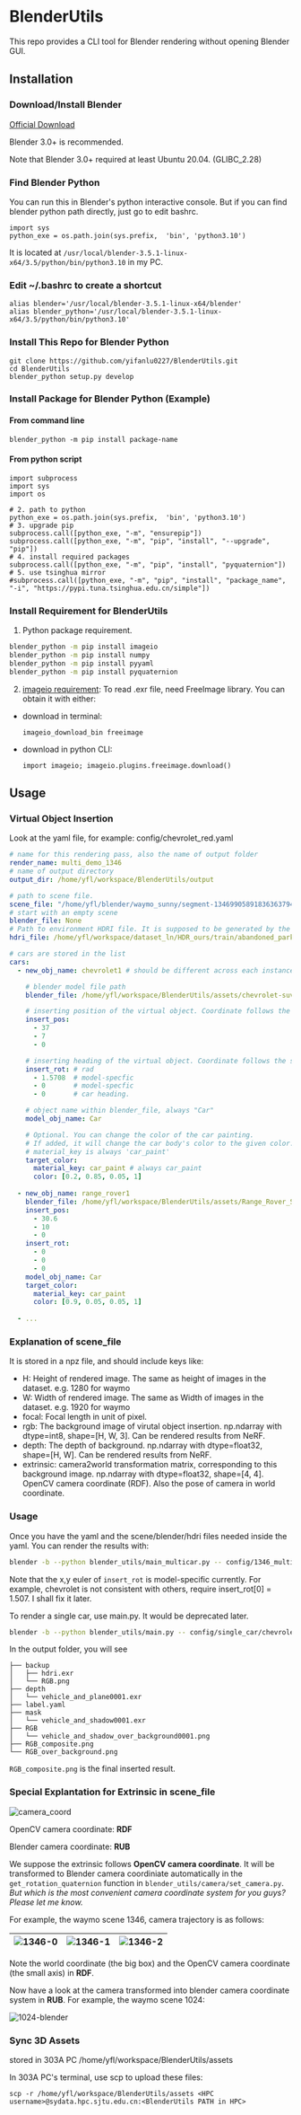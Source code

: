 # BlenderUtils
This repo provides a CLI tool for Blender rendering without opening Blender GUI.

## Installation

### Download/Install Blender
[Official Download](https://www.blender.org/download/)

Blender 3.0+ is recommended. 

Note that Blender 3.0+ required at least Ubuntu 20.04. (GLIBC_2.28)


### Find Blender Python 
You can run this in Blender's python interactive console. But if you can find blender python path directly, just go to edit bashrc.
```
import sys
python_exe = os.path.join(sys.prefix,  'bin', 'python3.10')
```
It is located at `/usr/local/blender-3.5.1-linux-x64/3.5/python/bin/python3.10` in my PC. 

### Edit ~/.bashrc to create a shortcut
```
alias blender='/usr/local/blender-3.5.1-linux-x64/blender'
alias blender_python='/usr/local/blender-3.5.1-linux-x64/3.5/python/bin/python3.10'
```

### Install This Repo for Blender Python
```
git clone https://github.com/yifanlu0227/BlenderUtils.git
cd BlenderUtils
blender_python setup.py develop
```


### Install Package for Blender Python (Example)
#### From command line

```
blender_python -m pip install package-name
```
#### From python script 

```
import subprocess
import sys
import os

# 2. path to python
python_exe = os.path.join(sys.prefix,  'bin', 'python3.10')
# 3. upgrade pip
subprocess.call([python_exe, "-m", "ensurepip"])
subprocess.call([python_exe, "-m", "pip", "install", "--upgrade", "pip"])
# 4. install required packages
subprocess.call([python_exe, "-m", "pip", "install", "pyquaternion"])
# 5. use tsinghua mirror
#subprocess.call([python_exe, "-m", "pip", "install", "package_name",  "-i", "https://pypi.tuna.tsinghua.edu.cn/simple"])
```

### Install Requirement for BlenderUtils
1. Python package requirement.
```bash
blender_python -m pip install imageio
blender_python -m pip install numpy
blender_python -m pip install pyyaml
blender_python -m pip install pyquaternion
```
2. [imageio requirement](https://blog.csdn.net/bby1987/article/details/105826595): To read .exr file, need FreeImage library. You can obtain it with either:
- download in terminal:
 
    ```imageio_download_bin freeimage```
- download in python CLI: 

    ```import imageio; imageio.plugins.freeimage.download()```




## Usage 
### Virtual Object Insertion
Look at the yaml file, for example: config/chevrolet_red.yaml
``` yaml
# name for this rendering pass, also the name of output folder
render_name: multi_demo_1346
# name of output directory
output_dir: /home/yfl/workspace/BlenderUtils/output

# path to scene file.
scene_file: "/home/yfl/blender/waymo_sunny/segment-13469905891836363794_4429_660_4449_660_with_camera_labels/data.npz"
# start with an empty scene
blender_file: None
# Path to environment HDRI file. It is supposed to be generated by the lighting estimation algorithm. 
hdri_file: /home/yfl/workspace/dataset_ln/HDR_ours/train/abandoned_parking_1k.exr

# cars are stored in the list
cars: 
  - new_obj_name: chevrolet1 # should be different across each instance

    # blender model file path
    blender_file: /home/yfl/workspace/BlenderUtils/assets/chevrolet-suv-rigged.blend

    # inserting position of the virtual object. Coordinate follows the scene_file.
    insert_pos:
      - 37
      - 7
      - 0

    # inserting heading of the virtual object. Coordinate follows the scene_file. Radians.
    insert_rot: # rad
      - 1.5708  # model-specfic
      - 0       # model-specfic
      - 0       # car heading.

    # object name within blender_file, always "Car"
    model_obj_name: Car 

    # Optional. You can change the color of the car painting.
    # If added, it will change the car body's color to the given color.
    # material_key is always 'car_paint'
    target_color: 
      material_key: car_paint # always car_paint
      color: [0.2, 0.85, 0.05, 1]
    
  - new_obj_name: range_rover1
    blender_file: /home/yfl/workspace/BlenderUtils/assets/Range_Rover_Sports_2018.blend
    insert_pos:
      - 30.6
      - 10
      - 0
    insert_rot: 
      - 0
      - 0
      - 0
    model_obj_name: Car 
    target_color: 
      material_key: car_paint
      color: [0.9, 0.05, 0.05, 1]
  
  - ...
```

### Explanation of scene_file
It is stored in a npz file, and should include keys like:

- H: Height of rendered image. The same as height of images in the dataset. e.g. 1280 for waymo
- W: Width of rendered image. The same as Width of images in the dataset. e.g. 1920 for waymo
- focal: Focal length in unit of pixel.
- rgb: The background image of virutal object insertion. np.ndarray with dtype=int8, shape=[H, W, 3]. Can be rendered results from NeRF.
- depth: The depth of background. np.ndarray with dtype=float32, shape=[H, W]. Can be rendered results from NeRF.
- extrinsic: camera2world transformation matrix, corresponding to this background image. np.ndarray with dtype=float32, shape=[4, 4]. OpenCV camera coordinate (RDF). Also the pose of camera in world coordinate.

### Usage
Once you have the yaml and the scene/blender/hdri files needed inside the yaml. You can render the results with:
```bash
blender -b --python blender_utils/main_multicar.py -- config/1346_multi_car_demo.yaml
```

Note that the x,y euler of `insert_rot` is model-specific currently. For example, chevrolet is not consistent with others, require insert_rot[0] = 1.507. I shall fix it later.

To render a single car, use main.py. It would be deprecated later.
```bash
blender -b --python blender_utils/main.py -- config/single_car/chevrolet.yaml
```

In the output folder, you will see
```
├── backup
│   ├── hdri.exr
│   └── RGB.png
├── depth
│   └── vehicle_and_plane0001.exr
├── label.yaml
├── mask
│   └── vehicle_and_shadow0001.exr
├── RGB
│   └── vehicle_and_shadow_over_background0001.png
├── RGB_composite.png
└── RGB_over_background.png
```

`RGB_composite.png` is the final inserted result.

### Special Explantation for Extrinsic in scene_file
![camera_coord](imgs/camera_coord.webp "camera_coord")

OpenCV camera coordinate: **RDF**

Blender camera coordinate: **RUB**

We suppose the extrinsic follows **OpenCV camera coordinate**. It will be transformed to Blender camera coordiniate automatically in the `get_rotation_quaternion` function in `blender_utils/camera/set_camera.py`. *But which is the most convenient camera coordinate system for you guys? Please let me know.*

For example, the waymo scene 1346, camera trajectory is as follows: 

| ![1346-0](imgs/1346-0.png)| ![1346-1](imgs/1346-1.jpg) | ![1346-2](imgs/1346-2.jpg) |
| -------------------------------------------- | -------------------------------------------- | -------------------------------------------- |

Note the world coordinate (the big box) and the OpenCV camera coordinate (the small axis) in **RDF**.

Now have a look at the camera transformed into blender camera coordinate system in **RUB**. For example, the waymo scene 1024:

![1024-blender](imgs/1024-blender.png)


### Sync 3D Assets
stored in 303A PC /home/yfl/workspace/BlenderUtils/assets

In 303A PC's terminal, use scp to upload these files:
```
scp -r /home/yfl/workspace/BlenderUtils/assets <HPC username>@sydata.hpc.sjtu.edu.cn:<BlenderUtils PATH in HPC>
```